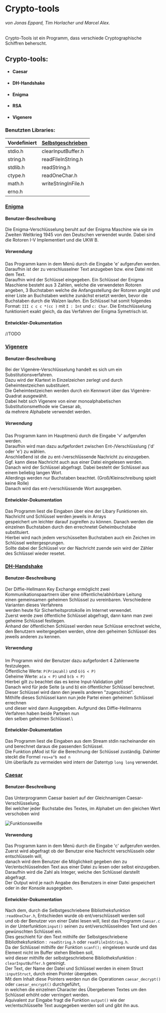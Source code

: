 # **Crypto-tools**
###### *von Jonas Eppard, Tim Horlacher und Marcel Alex.*

Crypto-Tools ist ein Programm, dass verschiede Cryptographische Schiffren beherscht.
## Crypto-tools:
* #### Caesar
* #### DH-Handshake
* #### Enigma 
* #### RSA
* #### Vigenere


### Benutzten Libraries: 
Vordefiniert | [Selbstgeschrieben]
------------ | -----------------
stdio.h      | clearInputBuffer.h
string.h     | readFileInString.h
stdlib.h     | readString.h
ctype.h      | readOneChar.h
math.h       | writeStringInFile.h
erno.h       |


### [Enigma]
#### Benutzer-Beschreibung
Die Enigma-Verschlüsselung beruht auf der Enigma Maschine wie sie im Zweiten Weltkrieg 1945 von den Deutschen 
verwendet wurde. Dabei sind die Rotoren I-V Implementiert und die UKW B.
##### Verwendung
Das Programm kann in dem Menü durch die Eingabe 'e' aufgerufen werden. \
Daraufhin ist der zu verschlusselner Text anzugeben bzw. eine Datei mit dem Text.\
Daraufhin wird der Schlüssel eingegeben. Ein Schlüssel der Enigma Maschiene besteht aus 3 Zahlen,
welche die verwendeten Rotoren angeben, 3 Buchstaben welche die Anfangsstellung der Rotoren angibt
und einer Liste an Buchstaben welche zunächst ersetzt werden, bevor die Buchstaben durch die Walzen laufen.
Ein Schlüssel hat somit folgendes Format: ```III c c c *(cc )``` mit ```I : Int``` und ```c: Char```.
Die Entschlüsselung funktioniert exakt gleich, da das Verfahren der Enigma Symetrisch ist.
#### Entwickler-Dokumentation
//TODO


### [Vigenere]
#### Benutzer-Beschreibung
Bei der Vigenère-Verschlüsselung handelt es sich um ein Substitutionsverfahren.\
Dazu wird der Klartext in Einzelzeichen zerlegt und durch Geheimtextzeichen substituiert.\
Die Geheimtextzeichen werden durch ein Kennwort über das Vigenère-Quadrat ausgewählt.\
Dabei hebt sich Vigenere von einer monoalphabetischen Substitutionsmethode wie Caesar ab,\
da mehrere Alphabete verwendet werden.
##### Verwendung
Das Programm kann im Hauptmenü durch die Eingabe 'v' aufgerufen werden.\
Daraufhin wird man dazu aufgefordert zwischen Ent-/Verschlüsslung ('d' oder 'e') zu wählen.\
Anschließend ist die zu ent-/verschlüssende Nachricht zu einzugeben.\
Ggf. kann diese Nachricht auch aus einer Datei eingelesen werden.\
Danach wird der Schlüssel abgefragt. Dabei besteht der Schlüssel aus einem beliebig langen Wort.\
Allerdings werden nur Buchstaben beachtet. (Groß/Kleinschreibung spielt keine Rolle)\
Danach wird das ent-/verschlüssende Wort ausgegeben.
#### Entwickler-Dokumentation
Das Programm liest die Eingaben über eine der Libary Funktionen ein. Nachricht und Schlüssel werden jeweils in Arrays\
gespeichert um leichter darauf zugreifen zu können. Danach werden die einzelnen Buchstaben durch den errechnetet Geheimbuchstabe substituiert.\
Hierbei wird nach jedem verschüsselten Buchstaben auch ein Zeichen im Schlüssel weitergesprungen.\
Sollte dabei der Schlüssel vor der Nachricht zuende sein wird der Zähler des Schlüssel wieder resetet.

### [DH-Handshake]
#### Benutzer-Beschreibung
Der Diffie-Hellmann Key Exchange ermöglicht zwei Kommunikationspaartnern über eine öffentliche/abhörbare Leitung\
einen gemeinsamen geheimen Schlüssel zu vereinbaren. Verschiedene Varianten dieses Verfahrens\
werden heute für Sicherheitsprotokolle im Internet verwendet.\
Zuerst werde zwei öffentliche Schlüssel abgefragt, dann kann man zwei geheime Schlüssel festlegen.\
Anhand der öffentlichen Schlüssel werden neue Schlüsse errechnet welche, \
den Benutzern weitergegeben werden, ohne den geheimen Schlüssel des jeweils anderen zu kennen.
##### Verwendung
Im Programm wird der Benutzer dazu aufgefordert 4 Zahlenwerte festzulegen.\
Öffentliche Werte: ```P(Primzahl)``` und ```G(G < P)```\
Geheime Werte: ```a(a < P)``` und ```b(b < P)```\
Hierbei gilt zu beachtet das es keine Input-Validation gibt!\
Danach wird für jede Seite (a und b) ein öffentlicher Schlüssel berechnet.\
Dieser Schlüssel wird dann den jeweils anderen "zugeschickt".\
Mithilfe dieses Schlüssel kann nun jede Partei einen geheimen Schlüssel errechnen\
und dieser wird dann Ausgegeben. Aufgrund des Diffie-Hellmanns Verfahren haben beide Parteien nun\
den selben geheimen Schlüssel.\
#### Entwickler-Dokumentation
Das Programm liest die Eingaben aus dem Stream stdin nacheinander ein und berechnet daraus die passenden Schlüssel.\
Die Funktion pMod ist für die Berechnung der Schlüssel zuständig. Dahinter steckt die Formel ```res=a^b mod n```\
Um überläufe zu vermeiden wird intern der Datentyp ```long long``` verwendet.

### [Caesar]
#### Benutzer-Beschreibung
Das Unterprogramm Caesar basiert auf der Gleichnamigen Caesar-Verschlüsselung.\
Bei welcher jeder Buchstabe des Textes, im Alphabet um den gleichen Wert verschoben wird 

![Funktionsweiße](https://upload.wikimedia.org/wikipedia/commons/thumb/2/2b/Caesar3.svg/330px-Caesar3.svg.png "Bildlichen darstellung der Funktionsweiße")

#### Verwendung
Das Programm kann in dem Menü durch die Eingabe 'c' aufgerufen werden. \
Zuerst wird abgefragt ob der Benutzer eine Nachricht verschlüsseln oder entschlüsseln will,\
danach wird dem Benutzer  die Möglichkeit gegeben den zu Ver/entschlüsselnden Text aus einer Datei zu lesen oder selbst einzugeben.\
Daraufhin wird die Zahl als Integer, welche den Schlüssel darstellt abgefragt.\
Der Output wird je nach Angabe des Benutzers in einer Datei gespeichert oder in der Konsole ausgegeben.

#### Entwickler-Dokumentation
Nach dem, durch die Selbstgeschriebene Bibliotheksfunktion :```readOneChar.h```, Entschieden wurde ob ent/verschlüsselt werden soll \
und ob der Benutzer von einer Datei lesen will, liest das Programm ``Caesar.c`` in der Unterfunktion:``input()`` seinen zu ent/verschlüsselnden Text und den gewünschten Schlüssel ein.\
Dies geschieht für den Text mithilfe der Selbstgeschriebene Bibliotheksfunktion :`` readString.h`` oder ``readFileInString.h``.\
Da der Schlüssel mithilfe der Funktion ``scanf();`` eingelesen wurde und das Element nicht im Buffer stehen Bleiben soll,\
wird dieser mithilfe der selbstgeschriebene Bibliotheksfunktion : ``clearInputBuffer.h`` gereinigt.\
Der Text, der Name der Datei und Schlüssel werden in einem Struct :``inputStruct``, durch einen Pointer übergeben.\
Mit dem Inhalt diese Pointers werden nun die Operationen ``caesar_decrypt()`` oder ``caesar_encrypt()`` durchgeführt, \
in welchen die einzelnen Character des Übergebenen Textes um den Schlüssel erhöht oder verringert werden.\
Äquivalent zur Eingabe fragt die Funktion ``output()`` wie der ver/entschlüsselte Text ausgegeben werden soll und gibt ihn aus.

[Selbstgeschrieben]:https://github.com/eintim/crypto-tools/tree/main/src/lib
[Enigma]:https://github.com/eintim/crypto-tools/blob/main/src/enigma/enigma.c
[Vigenere]:https://github.com/eintim/crypto-tools/blob/main/src/vigenere/vigenere.c
[DH-Handshake]:https://github.com/eintim/crypto-tools/blob/main/src/diffiehellman/diffiehellman.c
[Caesar]:https://github.com/eintim/crypto-tools/blob/main/src/caesar/caesar.c
          